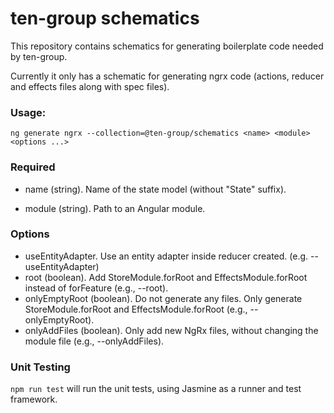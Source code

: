 # ten-group schematics

This repository contains schematics for generating boilerplate code needed by ten-group.

Currently it only has a schematic for generating ngrx code (actions, reducer and effects files along with spec files).

### Usage:

`ng generate ngrx --collection=@ten-group/schematics <name> <module> <options ...>`

### Required

- name (string). Name of the state model (without "State" suffix).

- module (string). Path to an Angular module.

### Options

- useEntityAdapter. Use an entity adapter inside reducer created. (e.g. --useEntityAdapter)
- root (boolean). Add StoreModule.forRoot and EffectsModule.forRoot instead of forFeature (e.g., --root).
- onlyEmptyRoot (boolean). Do not generate any files. Only generate StoreModule.forRoot and EffectsModule.forRoot (e.g., --onlyEmptyRoot).
- onlyAddFiles (boolean). Only add new NgRx files, without changing the module file (e.g., --onlyAddFiles).

### Unit Testing

`npm run test` will run the unit tests, using Jasmine as a runner and test framework.
